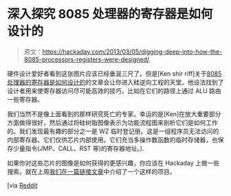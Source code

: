 # 深入探究 8085 处理器的寄存器是如何设计的

> 原文：<https://hackaday.com/2013/03/05/digging-deep-into-how-the-8085-processors-registers-were-designed/>

硬件设计爱好者看到这张图片应该已经垂涎三尺了。但是[Ken shir riff]关于[8085 处理器的寄存器是如何设计的](http://www.righto.com/2013/03/register-file-8085.html)的文章会让你进入硅逆向工程的天堂。他设法找到了设计者用来使寄存器访问尽可能高效的技巧，比如在它们的路径上通过 ALU 路由一些寄存器。

我们当然不是像上面看到的那样研究死亡的专家。幸运的是[Ken]在放大重要部分方面做得很好，然后通过将硅树脂图像表示为功能流程图来剖析它们是如何工作的。我们发现最有趣的部分之一是 WZ 临时登记册。这是一组程序员无法访问的内部寄存器。它们仅供芯片内部使用。它们充当多操作数函数的临时存储器，也保存少量指令(JMP、CALL、RST 等)的寄存器地址。).

如果你对这些芯片的图像是如何获得的更感兴趣，你应该在 Hackaday 上做一些搜索。就在上周[我们在一篇链接文章](http://hackaday.com/2013/02/28/hackaday-links-february-28th-2013/)中介绍了一个这样的项目。

[via [Reddit](http://www.reddit.com/r/ECE/comments/19l699/ken_shirriffs_blog_the_8085s_register_file/)